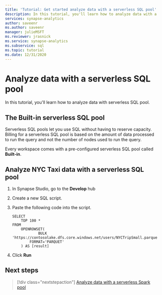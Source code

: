 ```yaml
---
title: 'Tutorial: Get started analyze data with a serverless SQL pool' 
description: In this tutorial, you'll learn how to analyze data with a serverless SQL pool using data located in Spark databases.
services: synapse-analytics
author: saveenr
ms.author: saveenr
manager: julieMSFT
ms.reviewer: jrasnick
ms.service: synapse-analytics
ms.subservice: sql
ms.topic: tutorial
ms.date: 12/31/2020
---
```


# Analyze data with a serverless SQL pool

In this tutorial, you'll learn how to analyze data with serverless SQL pool. 

## The Built-in serverless SQL pool

Serverless SQL pools let you use SQL without having to reserve capacity. Billing for a serverless SQL pool is based on the amount of data processed to run the query and not the number of nodes used to run the query.

Every workspace comes with a pre-configured serverless SQL pool called **Built-in**. 

## Analyze NYC Taxi data with a serverless SQL pool


1. In Synapse Studio, go to the **Develop** hub
1. Create a new SQL script.
1. Paste the following code into the script.

    ```
    SELECT
        TOP 100 *
    FROM
        OPENROWSET(
                BULK 'https://contosolake.dfs.core.windows.net/users/NYCTripSmall.parquet',
            FORMAT='PARQUET'
        ) AS [result]
    ```
1. Click **Run**

## Next steps

> [!div class="nextstepaction"]
> [Analyze data with a serverless Spark pool](get-started-analyze-spark.md)
